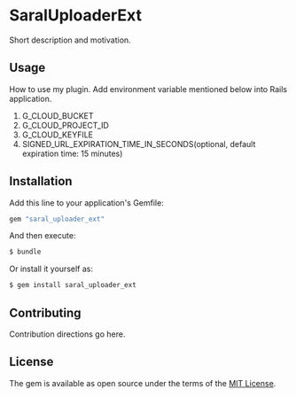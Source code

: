 # SaralUploaderExt
Short description and motivation.

## Usage
How to use my plugin.
Add environment variable mentioned below into Rails application.
1. G_CLOUD_BUCKET
2. G_CLOUD_PROJECT_ID
3. G_CLOUD_KEYFILE
4. SIGNED_URL_EXPIRATION_TIME_IN_SECONDS(optional, default expiration time: 15 minutes)

## Installation
Add this line to your application's Gemfile:

```ruby
gem "saral_uploader_ext"
```

And then execute:
```bash
$ bundle
```

Or install it yourself as:
```bash
$ gem install saral_uploader_ext
```

## Contributing
Contribution directions go here.

## License
The gem is available as open source under the terms of the [MIT License](https://opensource.org/licenses/MIT).
